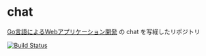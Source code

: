 # chat
[Go言語によるWebアプリケーション開発](https://www.oreilly.co.jp/books/9784873117522/) の chat を写経したリポジトリ

[![Build Status](https://travis-ci.org/MiyamotoTa/chat.svg?branch=master)](https://travis-ci.org/MiyamotoTa/chat)
